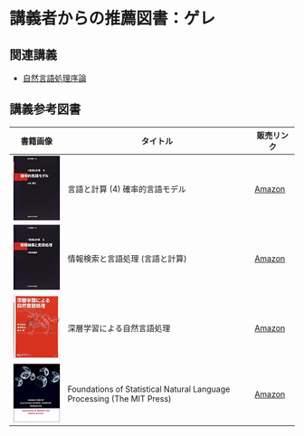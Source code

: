 # 講義者からの推薦図書：ゲレ
## 関連講義
- [自然言語処理序論](../text/04.html)

## 講義参考図書
|  書籍画像  |  タイトル  |  販売リンク  |
| ---- | ---- |  ----  |
|  ![言語と計算 (4) 確率的言語モデル](./image/02/01.jpg)  |  言語と計算 (4) 確率的言語モデル  |  [Amazon](https://amzn.to/39eejfQ)  |
|  ![情報検索と言語処理 (言語と計算)](./image/02/02.jpg)  |  情報検索と言語処理 (言語と計算)  |  [Amazon](https://amzn.to/2V1xMHW)  |
|  ![深層学習による自然言語処理](./image/02/03.jpg)  |  深層学習による自然言語処理  |  [Amazon](https://amzn.to/33ahMbe)  |
|  ![Foundations of Statistical Natural Language Processing (The MIT Press) ](./image/02/04.jpg)  |  Foundations of Statistical Natural Language Processing (The MIT Press)   |  [Amazon](https://amzn.to/360TodQ)  |